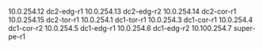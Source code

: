 10.0.254.12 dc2-edg-r1
10.0.254.13 dc2-edg-r2
10.0.254.14 dc2-cor-r1
10.0.254.15 dc2-tor-r1
10.0.254.1 dc1-tor-r1
10.0.254.3 dc1-cor-r1
10.0.254.4 dc1-cor-r2
10.0.254.5 dc1-edg-r1
10.0.254.6 dc1-edg-r2
10.100.254.7 super-pe-r1

